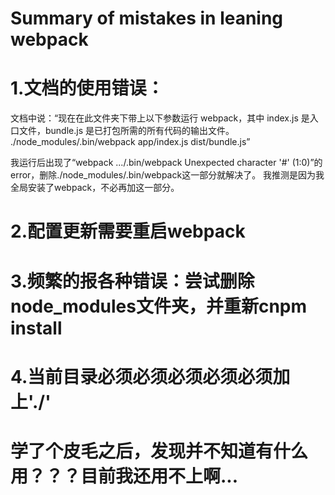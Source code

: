 # Summary of mistakes in leaning webpack

# 1.文档的使用错误：
文档中说：“现在在此文件夹下带上以下参数运行 webpack，其中 index.js 是入口文件，bundle.js 是已打包所需的所有代码的输出文件。
./node_modules/.bin/webpack app/index.js dist/bundle.js”

我运行后出现了“webpack .../.bin/webpack Unexpected character '#' (1:0)”的error，删除./node_modules/.bin/webpack这一部分就解决了。
我推测是因为我全局安装了webpack，不必再加这一部分。


# 2.配置更新需要重启webpack

# 3.频繁的报各种错误：尝试删除node_modules文件夹，并重新cnpm install

# 4.当前目录必须必须必须必须必须加上'./'
# 学了个皮毛之后，发现并不知道有什么用？？？目前我还用不上啊...